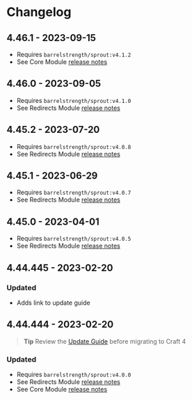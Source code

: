 # Changelog

## 4.46.1 - 2023-09-15

- Requires `barrelstrength/sprout:v4.1.2`
- See Core Module [release notes][#412core]

[#412core]: https://github.com/barrelstrength/craft-sprout/blob/4.1.2/CHANGELOG/CHANGELOG-CORE.md

## 4.46.0 - 2023-09-05

- Requires `barrelstrength/sprout:v4.1.0`
- See Redirects Module [release notes][#410redirects]

[#410redirects]: https://github.com/barrelstrength/sprout/blob/4.1.0/CHANGELOG/CHANGELOG-REDIRECTS.md

## 4.45.2 - 2023-07-20

- Requires `barrelstrength/sprout:v4.0.8`
- See Redirects Module [release notes][#408redirects]

[#408redirects]: https://github.com/barrelstrength/sprout/blob/4.0.8/CHANGELOG/CHANGELOG-REDIRECTS.md

## 4.45.1 - 2023-06-29

- Requires `barrelstrength/sprout:v4.0.7`
- See Redirects Module [release notes][#407redirects]

[#407redirects]: https://github.com/barrelstrength/sprout/blob/4.0.7/CHANGELOG/CHANGELOG-REDIRECTS.md

## 4.45.0 - 2023-04-01

- Requires `barrelstrength/sprout:v4.0.5`
- See Redirects Module [release notes][#405redirects]

[#405redirects]: https://github.com/barrelstrength/sprout/blob/4.0.5/CHANGELOG/CHANGELOG-REDIRECTS.md

## 4.44.445 - 2023-02-20

### Updated

- Adds link to update guide

## 4.44.444 - 2023-02-20

> **Tip**
> Review the [Update Guide][#400upgrade] before migrating to Craft 4

### Updated

- Requires `barrelstrength/sprout:v4.0.0`
- See Redirects Module [release notes][#400redirects]
- See Core Module [release notes][#400core]

[#400upgrade]: https://sprout.barrelstrengthdesign.com/docs/craft-v4/updates/4.44.444-redirects.html

[#400redirects]: https://github.com/barrelstrength/craft-sprout/blob/4.0.0/CHANGELOG/CHANGELOG-REDIRECTS.md

[#400core]: https://github.com/barrelstrength/craft-sprout/blob/4.0.0/CHANGELOG/CHANGELOG-CORE.md
